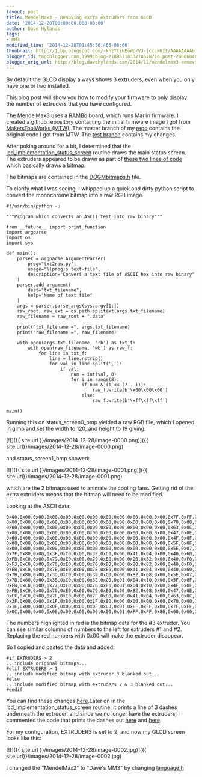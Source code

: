 ```yaml
---
layout: post
title: MendelMax3 - Removing extra extruders from GLCD
date: '2014-12-28T00:00:00.000-08:00'
author: Dave Hylands
tags:
- MM3
modified_time: '2014-12-28T01:45:56.465-08:00'
thumbnail: http://1.bp.blogspot.com/-knzYtiHEoWo/VJ-jccLmUII/AAAAAAAAb_M/DkZCNHx8cmc/s72-c/status_screen0_115x19.png
blogger_id: tag:blogger.com,1999:blog-2189571833278528716.post-2660604630039872596
blogger_orig_url: http://blog.davehylands.com/2014/12/mendelmax3-removing-extra-eextruders.html
---
```


By default the GLCD display always shows 3 extruders, even when you only have
one or two installed.

This blog post will show you how to modify your firmware to only display the
number of extruders that you have configured.

The MendelMax3 uses a [RAMBo](https://ultimachine.com/products/rambo-1-3) board,
which runs Marlin firmware. I created a github repository containing the
initial firmware image I got from [MakersToolWorks
(MTW)](https://makerstoolworks.com/). The master branch of my
[repo](https://github.com/dhylands/MM3-Firmware/) contains the original code I
got from MTW. The [test
branch](https://github.com/dhylands/MM3-Firmware/tree/test) contains my
changes.

After poking around for  a bit, I determined that the
[lcd_implementation_status_screen](https://github.com/dhylands/MM3-Firmware/blob/master/MTW_Marlin/Marlin/dogm_lcd_implementation.h#L158-L326)
routine draws the main status screen. The extruders appeared to be drawn as
part of [these two lines of
code](https://github.com/dhylands/MM3-Firmware/blob/master/MTW_Marlin/Marlin/dogm_lcd_implementation.h#L166-L167)
which basically draws a bitmap.

The bitmaps are contained in the
[DOGMbitmaps.h](https://github.com/dhylands/MM3-Firmware/blob/master/MTW_Marlin/Marlin/DOGMbitmaps.h)
file.

To clarify what I was seeing, I whipped up a quick and dirty python script to
convert the monochrome bitmap into a raw RGB image.



    #!/usr/bin/python -u

    """Program which converts an ASCII test into raw binary"""

    from __future__ import print_function
    import argparse
    import os
    import sys

    def main():
        parser = argparse.ArgumentParser(
            prog="txt2raw.py",
            usage="%(prog)s text-file",
            description="Convert a text file of ASCII hex into raw binary"
        )
        parser.add_argument(
            dest="txt_filename",
            help="Name of text file"
        )
        args = parser.parse_args(sys.argv[1:])
        raw_root, raw_ext = os.path.splitext(args.txt_filename)
        raw_filename = raw_root + ".data"

        print("txt_filename =", args.txt_filename)
        print("raw_filename =", raw_filename)

        with open(args.txt_filename, 'rb') as txt_f:
            with open(raw_filename, 'wb') as raw_f:
                for line in txt_f:
                    line = line.rstrip()
                    for val in line.split(','):
                        if val:
                            num = int(val, 0)
                            for i in range(8):
                                if num & (1 << (7 - i)):
                                    raw_f.write(b'\x00\x00\x00')
                                else:
                                    raw_f.write(b'\xff\xff\xff')

    main()



Running this on status_screen0_bmp yielded a raw RGB file, which I opened in
gimp and set the width to 120, and height to 19 giving:

[![]({{ site.url }}/images/2014-12-28/image-0000.png)]({{ site.url}}/images/2014-12-28/image-0000.png)

and status_screen1_bmp showed:

[![]({{ site.url }}/images/2014-12-28/image-0001.png)]({{ site.url}}/images/2014-12-28/image-0001.png)


which are the 2 bitmaps used to animate the cooling fans. Getting rid of the
extra extruders means that the bitmap will need to be modified.

Looking at the ASCII data:



    0x00,0x00,0x00,0x00,0x00,0x00,0x00,0x00,0x00,0x00,0x00,0x00,0x7F,0xFF,0xE0,
    0x00,0x00,0x00,0x00,0x00,0x00,0x00,0x00,0x00,0x00,0x00,0x00,0x70,0x00,0xE0,
    0x00,0x00,0x00,0x00,0x00,0x00,0x00,0x00,0x00,0x00,0x00,0x00,0x63,0x0C,0x60,
    0x00,0x00,0x00,0x00,0x00,0x00,0x00,0x00,0x00,0x00,0x00,0x00,0x47,0x0E,0x20,
    0x00,0x00,0x00,0x00,0x00,0x00,0x00,0x00,0x00,0x00,0x00,0x00,0x4F,0x0F,0x20,
    0x00,0x00,0x00,0x00,0x00,0x00,0x00,0x00,0x00,0x00,0x00,0x00,0x5F,0x0F,0xA0,
    0x00,0x00,0x00,0x00,0x00,0x00,0x00,0x00,0x00,0x00,0x00,0x00,0x5E,0x07,0xA0,
    0x7F,0x80,0x00,0x3F,0xC0,0x00,0x3F,0xC0,0x00,0x41,0x04,0x00,0x40,0x60,0x20,
    0xFB,0xC0,0x00,0x79,0xE0,0x00,0x79,0xE0,0x00,0x20,0x82,0x00,0x40,0xF0,0x20,
    0xF3,0xC0,0x00,0x76,0xE0,0x00,0x76,0xE0,0x00,0x20,0x82,0x00,0x40,0xF0,0x20,
    0xEB,0xC0,0x00,0x7E,0xE0,0x00,0x7E,0xE0,0x00,0x41,0x04,0x00,0x40,0x60,0x20,
    0x7B,0x80,0x00,0x3D,0xC0,0x00,0x39,0xC0,0x00,0x82,0x08,0x00,0x5E,0x07,0xA0,
    0x7B,0x80,0x00,0x3B,0xC0,0x00,0x3E,0xC0,0x01,0x04,0x10,0x00,0x5F,0x0F,0xA0,
    0xFB,0xC0,0x00,0x77,0xE0,0x00,0x76,0xE0,0x01,0x04,0x10,0x00,0x4F,0x0F,0x20,
    0xFB,0xC0,0x00,0x70,0xE0,0x00,0x79,0xE0,0x00,0x82,0x08,0x00,0x47,0x0E,0x20,
    0xFF,0xC0,0x00,0x7F,0xE0,0x00,0x7F,0xE0,0x00,0x41,0x04,0x00,0x63,0x0C,0x60,
    0x3F,0x00,0x00,0x1F,0x80,0x00,0x1F,0x80,0x00,0x00,0x00,0x00,0x70,0x00,0xE0,
    0x1E,0x00,0x00,0x0F,0x00,0x00,0x0F,0x00,0x01,0xFF,0xFF,0x80,0x7F,0xFF,0xE0,
    0x0C,0x00,0x00,0x06,0x00,0x00,0x06,0x00,0x01,0xFF,0xFF,0x80,0x00,0x00,0x00

The numbers highlighted in red is the bitmap data for the #3 extruder. You can
see similar columns of numbers to the left for extruders #1 and #2. Replacing
the red numbers with 0x00 will make the extruder disappear.

So I copied and pasted the data and added:



    #if EXTRUDERS > 2
    ...include original bitmaps...
    #elif EXTRUDERS > 1
    ...include modified bitmap with extruder 3 blanked out...
    #else
    ...include modified bitmap with extruders 2 & 3 blanked out...
    #endif

You can find these changes
[here](https://github.com/dhylands/MM3-Firmware/blob/test/MTW_Marlin/Marlin/DOGMbitmaps.h#L80-L236).Later
on in the lcd_implementation_status_screen routine, it prints a line of 3
dashes underneath the extruder, and since we no longer have the extruders, I
commented the code that prints the dashes out
[here](https://github.com/dhylands/MM3-Firmware/blob/test/MTW_Marlin/Marlin/dogm_lcd_implementation.h#L235-L237)
and
[here](https://github.com/dhylands/MM3-Firmware/blob/test/MTW_Marlin/Marlin/dogm_lcd_implementation.h#L256-L258).

For my configuration, EXTRUDERS is set to 2, and now my GLCD screen looks like
this:

[![]({{ site.url }}/images/2014-12-28/image-0002.jpg)]({{ site.url}}/images/2014-12-28/image-0002.jpg)


I changed the "MendelMax2" to "Dave's MM3" by changing
[language.h](https://github.com/dhylands/MM3-Firmware/blob/test/MTW_Marlin/Marlin/language.h#L36-L37)

